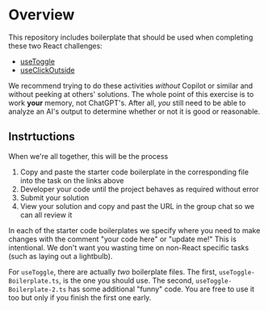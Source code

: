 # Overview

This repository includes boilerplate that should be used when completing these two React challenges:

- [useToggle](https://bigfrontend.dev/react/useToggle)
- [useClickOutside](https://bigfrontend.dev/react/useclickoutside)

We recommend trying to do these activities _without_ Copilot or similar and without peeking at others' solutions. The whole point of this exercise is to work **your** memory, not ChatGPT's. After all, _you_ still need to be able to analyze an AI's output to determine whether or not it is good or reasonable.

## Instrtuctions

When we're all together, this will be the process

1. Copy and paste the starter code boilerplate in the corresponding file into the task on the links above
2. Developer your code until the project behaves as required without error
3. Submit your solution
4. View your solution and copy and past the URL in the group chat so we can all review it

In each of the starter code boilerplates we specify where you need to make changes with the comment "your code here" or "update me!" This is intentional. We don't want you wasting time on non-React specific tasks (such as laying out a lightbulb).

For `useToggle`, there are actually _two_ boilerplate files. The first, `useToggle-Boilerplate.ts`, is the one you should use. The second, `useToggle-Boilerplate-2.ts` has some additional "funny" code. You are free to use it too but only if you finish the first one early.
